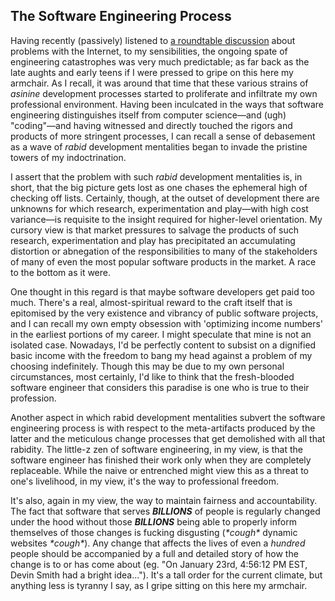 ## The Software Engineering Process

Having recently (passively) listened to [a roundtable discussion](https://www.cbc.ca/radio/ideas/q-a-ron-deibert-revisits-his-2020-massey-lectures-with-tech-experts-1.6044370) about problems with the Internet, to my sensibilities, the ongoing spate of engineering catastrophes was very much predictable; as far back as the late aughts and early teens if I were pressed to gripe on this here my armchair. As I recall, it was around that time that these various strains of *asinine* development processes started to proliferate and infiltrate my own professional environment. Having been inculcated in the ways that software engineering distinguishes itself from computer science—and (ugh) "coding"—and having witnessed and directly touched the rigors and products of more stringent processes, I can recall a sense of debasement as a wave of *rabid* development mentalities began to invade the pristine towers of my indoctrination.

I assert that the problem with such *rabid* development mentalities is, in short, that the big picture gets lost as one chases the ephemeral high of checking off lists. Certainly, though, at the outset of development there are unknowns for which research, experimentation and play—with high cost variance—is requisite to the insight required for higher-level orientation. My cursory view is that market pressures to salvage the products of such research, experimentation and play has precipitated an accumulating distortion or abnegation of the responsibilities to many of the stakeholders of many of even the most popular software products in the market. A race to the bottom as it were.

One thought in this regard is that maybe software developers get paid too much. There's a real, almost-spiritual reward to the craft itself that is epitomised by the very existence and vibrancy of public software projects, and I can recall my own empty obsession with 'optimizing income numbers' in the earliest portions of my career. I might speculate that mine is not an isolated case. Nowadays, I'd be perfectly content to subsist on a dignified basic income with the freedom to bang my head against a problem of my choosing indefinitely. Though this may be due to my own personal circumstances, most certainly, I'd like to think that the fresh-blooded software engineer that considers this paradise is one who is true to their profession.

Another aspect in which rabid development mentalities subvert the software engineering process is with respect to the meta-artifacts produced by the latter and the meticulous change processes that get demolished with all that rabidity. The little-z zen of software engineering, in my view, is that the software engineer has finished their work only when they are completely replaceable. While the naive or entrenched might view this as a threat to one's livelihood, in my view, it's the way to professional freedom.

It's also, again in my view, the way to maintain fairness and accountability. The fact that software that serves ***BILLIONS*** of people is regularly changed under the hood without those ***BILLIONS*** being able to properly inform themselves of those changes is fucking disgusting (_*_*cough*_*_ dynamic websites _*_*cough*_*_). Any change that affects the lives of even a *hundred* people should be accompanied by a full and detailed story of how the change is to or has come about (eg. "On January 23rd, 4:56:12 PM EST, Devin Smith had a bright idea..."). It's a tall order for the current climate, but anything less is tyranny I say, as I gripe sitting on this here my armchair.
